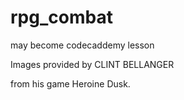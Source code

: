 rpg_combat
==========



may become codecaddemy lesson


Images provided by CLINT BELLANGER 

from his game Heroine Dusk.
